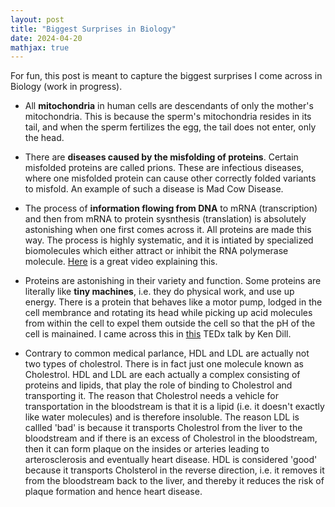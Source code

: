 ```yaml
---
layout: post
title: "Biggest Surprises in Biology"
date: 2024-04-20
mathjax: true
---
```


For fun, this post is meant to capture the biggest surprises I come across in Biology (work in progress). 

- All **mitochondria** in human cells are descendants of only the mother's mitochondria. This is because the sperm's mitochondria resides in its tail, and when the sperm fertilizes the egg, the tail does not enter, only the head. 

- There are **diseases caused by the misfolding of proteins**. Certain misfolded proteins are called prions. These are infectious diseases, where one misfolded protein can cause other correctly folded variants to misfold. An example of such a disease is Mad Cow Disease. 

- The process of **information flowing from DNA** to mRNA (transcription) and then from mRNA to protein sysnthesis (translation) is absolutely astonishing when one first comes across it. All proteins are made this way. The process is highly systematic, and it is intiated by specialized biomolecules which either attract or inhibit the RNA polymerase molecule. [Here](https://www.youtube.com/watch?v=5MfSYnItYvg) is a great video explaining this.

- Proteins are astonishing in their variety and function. Some proteins are literally like **tiny machines**, i.e. they do physical work, and use up energy. There is a protein that behaves like a motor pump, lodged in the cell membrance and rotating its head while picking up acid molecules from within the cell to expel them outside the cell so that the pH of the cell is mainained. I came across this in [this](https://www.youtube.com/watch?v=zm-3kovWpNQ) TEDx talk by Ken Dill.  

- Contrary to common medical parlance, HDL and LDL are actually not two types of cholestrol. There is in fact just one molecule known as Cholestrol. HDL and LDL are each actually a complex consisting of proteins and lipids, that play the role of binding to Cholestrol and transporting it. The reason that Cholestrol needs a vehicle for transportation in the bloodstream is that it is a lipid (i.e. it doesn't exactly like water molecules) and is therefore insoluble. The reason LDL is callled 'bad' is because it transports Cholestrol from the liver to the bloodstream and if there is an excess of Cholestrol in the bloodstream, then it can form plaque on the insides or arteries leading to arterosclerosis and eventually heart disease. HDL is considered 'good' because it transports Cholsterol in the reverse direction, i.e. it removes it from the bloodstream back to the liver, and thereby it reduces the risk of plaque formation and hence heart disease. 
 

